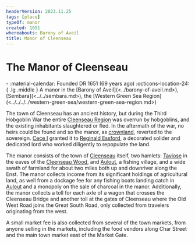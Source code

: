```yaml
---
headerVersion: 2023.11.25
tags: [place]
typeOf: manor
created: 1651
whereabouts: Barony of Aveil
title: Manor of Cleenseau
---
```

# The Manor of Cleenseau
<div class="grid cards ext-narrow-margin ext-one-column" markdown>
-  
   :material-calendar: Founded DR 1651 (69 years ago)  
    :octicons-location-24:{ .lg .middle } A manor in the [Barony of Aveil](<../barony-of-aveil.md>), [Sembara](<../../sembara.md>), the [Western Green Sea Region](<../../../../western-green-sea/western-green-sea-region.md>)  
</div>


The town of Cleenseau has an ancient history, but during the Third Hobgoblin War the entire [Cleenseau Region](<./cleenseau-region.md>) was overrun by hobgoblins, and the existing inhabitants slaughtered or fled. In the aftermath of the war, no heirs could be found and so the manor, as [crownland](<../../land-holding-in-sembara.md>), reverted to the sovereign. [Cece I](<../../../../../people/historical-figures/sembaran-royalty/cece-i.md>) granted it to [Reginald Essford](<../../../../../people/historical-figures/reginald-essford.md>), a decorated solider and dedicated lord who worked diligently to repopulate the land.

The manor consists of the town of [Cleenseau](<cleenseau/cleenseau.md>) itself, two hamlets: [Taviose](<./taviose.md>) in the eaves of the [Cleenseau Wood](<./cleenseau-wood.md>), and [Aulout](<./aulout.md>), a fishing village, and a wide swath of farmland for about two miles both up and downriver along the Enst. The manor collects income from its significant holdings of agricultural land, as well from a dockage fee for any fishing boats landing catch in [Aulout](<./aulout.md>) and a monopoly on the sale of charcoal in the manor. Additionally, the manor collects a toll for each axle of a wagon that crosses the Cleenseau Bridge and another toll at the gates of Cleenseau where the Old West Road joins the Great South Road, only collected from travelers originating from the west. 

A small market fee is also collected from several of the town markets, from anyone selling in the markets, including the food vendors along Char Street and the main town market east of the Market Gate.